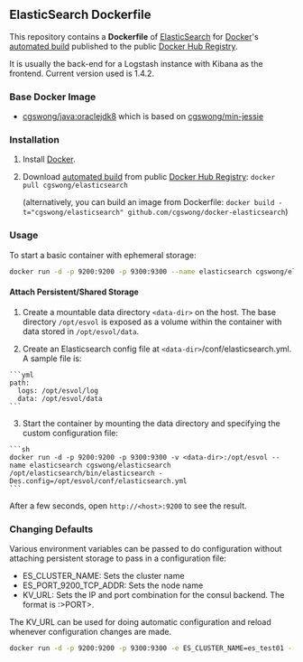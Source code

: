 ## ElasticSearch Dockerfile

This repository contains a **Dockerfile** of [ElasticSearch](http://www.elasticsearch.org/) for [Docker](https://www.docker.com/)'s [automated build](https://registry.hub.docker.com/u/cgswong/elasticsearch/) published to the public [Docker Hub Registry](https://registry.hub.docker.com/).

It is usually the back-end for a Logstash instance with Kibana as the frontend. Current version used is 1.4.2.


### Base Docker Image

* [cgswong/java:oraclejdk8](https://registry.hub.docker.com/u/cgswong/java/) which is based on [cgswong/min-jessie](https://registry.hub.docker.com/u/cgswong/min-jessie/)


### Installation

1. Install [Docker](https://www.docker.com/).

2. Download [automated build](https://registry.hub.docker.com/u/cgswong/elasticsearch/) from public [Docker Hub Registry](https://registry.hub.docker.com/): `docker pull cgswong/elasticsearch`

   (alternatively, you can build an image from Dockerfile: `docker build -t="cgswong/elasticsearch" github.com/cgswong/docker-elasticsearch`)


### Usage
To start a basic container with ephemeral storage:

```sh
docker run -d -p 9200:9200 -p 9300:9300 --name elasticsearch cgswong/elasticsearch
```

#### Attach Persistent/Shared Storage

  1. Create a mountable data directory `<data-dir>` on the host. The base directory `/opt/esvol` is exposed as a volume within the container with data stored in `/opt/esvol/data`.

  2. Create an Elasticsearch config file at `<data-dir>`/conf/elasticsearch.yml. A sample file is:

    ```yml
    path:
      logs: /opt/esvol/log
      data: /opt/esvol/data
    ```

  3. Start the container by mounting the data directory and specifying the custom configuration file:

    ```sh
    docker run -d -p 9200:9200 -p 9300:9300 -v <data-dir>:/opt/esvol --name elasticsearch cgswong/elasticsearch /opt/elasticsearch/bin/elasticsearch -Des.config=/opt/esvol/conf/elasticsearch.yml
    ```

After a few seconds, open `http://<host>:9200` to see the result.

### Changing Defaults
Various environment variables can be passed to do configuration without attaching persistent storage to pass in a configuration file:

  - ES_CLUSTER_NAME: Sets the cluster name
  - ES_PORT_9200_TCP_ADDR: Sets the node name
  - KV_URL: Sets the IP and port combination for the consul backend. The format is <IP>:>PORT>.

The KV_URL can be used for doing automatic configuration and reload whenever configuration changes are made.

```sh
docker run -d -p 9200:9200 -p 9300:9300 -e ES_CLUSTER_NAME=es_test01 --name elasticsearch cgswong/elasticsearch
```

